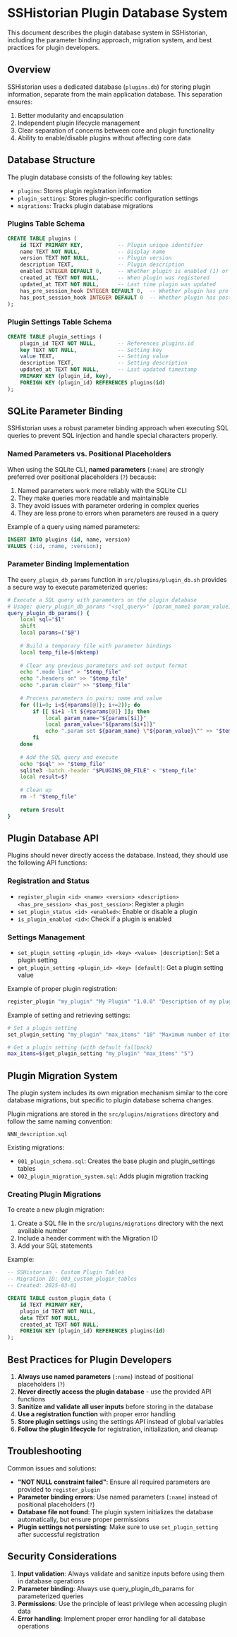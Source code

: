 # SSHistorian Plugin Database System

This document describes the plugin database system in SSHistorian, including the parameter binding approach, migration system, and best practices for plugin developers.

## Overview

SSHistorian uses a dedicated database (`plugins.db`) for storing plugin information, separate from the main application database. This separation ensures:

1. Better modularity and encapsulation
2. Independent plugin lifecycle management
3. Clear separation of concerns between core and plugin functionality
4. Ability to enable/disable plugins without affecting core data

## Database Structure

The plugin database consists of the following key tables:

- `plugins`: Stores plugin registration information
- `plugin_settings`: Stores plugin-specific configuration settings
- `migrations`: Tracks plugin database migrations

### Plugins Table Schema

```sql
CREATE TABLE plugins (
    id TEXT PRIMARY KEY,           -- Plugin unique identifier
    name TEXT NOT NULL,            -- Display name
    version TEXT NOT NULL,         -- Plugin version
    description TEXT,              -- Plugin description
    enabled INTEGER DEFAULT 0,     -- Whether plugin is enabled (1) or disabled (0)
    created_at TEXT NOT NULL,      -- When plugin was registered
    updated_at TEXT NOT NULL,      -- Last time plugin was updated
    has_pre_session_hook INTEGER DEFAULT 0,  -- Whether plugin has pre-session hook
    has_post_session_hook INTEGER DEFAULT 0  -- Whether plugin has post-session hook
);
```

### Plugin Settings Table Schema

```sql
CREATE TABLE plugin_settings (
    plugin_id TEXT NOT NULL,       -- References plugins.id
    key TEXT NOT NULL,             -- Setting key
    value TEXT,                    -- Setting value
    description TEXT,              -- Setting description
    updated_at TEXT NOT NULL,      -- Last updated timestamp
    PRIMARY KEY (plugin_id, key),
    FOREIGN KEY (plugin_id) REFERENCES plugins(id)
);
```

## SQLite Parameter Binding

SSHistorian uses a robust parameter binding approach when executing SQL queries to prevent SQL injection and handle special characters properly.

### Named Parameters vs. Positional Placeholders

When using the SQLite CLI, **named parameters** (`:name`) are strongly preferred over positional placeholders (`?`) because:

1. Named parameters work more reliably with the SQLite CLI
2. They make queries more readable and maintainable
3. They avoid issues with parameter ordering in complex queries
4. They are less prone to errors when parameters are reused in a query

Example of a query using named parameters:

```sql
INSERT INTO plugins (id, name, version) 
VALUES (:id, :name, :version);
```

### Parameter Binding Implementation

The `query_plugin_db_params` function in `src/plugins/plugin_db.sh` provides a secure way to execute parameterized queries:

```bash
# Execute a SQL query with parameters on the plugin database
# Usage: query_plugin_db_params "<sql_query>" [param_name1 param_value1 param_name2 param_value2 ...]
query_plugin_db_params() {
    local sql="$1"
    shift
    local params=("$@")
    
    # Build a temporary file with parameter bindings
    local temp_file=$(mktemp)
    
    # Clear any previous parameters and set output format
    echo ".mode line" > "$temp_file"
    echo ".headers on" >> "$temp_file"
    echo ".param clear" >> "$temp_file"
    
    # Process parameters in pairs: name and value
    for ((i=0; i<${#params[@]}; i+=2)); do
        if [[ $i+1 -lt ${#params[@]} ]]; then
            local param_name="${params[$i]}"
            local param_value="${params[$i+1]}"
            echo ".param set ${param_name} \"${param_value}\"" >> "$temp_file"
        fi
    done
    
    # Add the SQL query and execute
    echo "$sql" >> "$temp_file"
    sqlite3 -batch -header "$PLUGINS_DB_FILE" < "$temp_file"
    local result=$?
    
    # Clean up
    rm -f "$temp_file"
    
    return $result
}
```

## Plugin Database API

Plugins should never directly access the database. Instead, they should use the following API functions:

### Registration and Status

- `register_plugin <id> <name> <version> <description> <has_pre_session> <has_post_session>`: Register a plugin
- `set_plugin_status <id> <enabled>`: Enable or disable a plugin
- `is_plugin_enabled <id>`: Check if a plugin is enabled

### Settings Management

- `set_plugin_setting <plugin_id> <key> <value> [description]`: Set a plugin setting
- `get_plugin_setting <plugin_id> <key> [default]`: Get a plugin setting value

Example of proper plugin registration:

```bash
register_plugin "my_plugin" "My Plugin" "1.0.0" "Description of my plugin" 1 0
```

Example of setting and retrieving settings:

```bash
# Set a plugin setting
set_plugin_setting "my_plugin" "max_items" "10" "Maximum number of items to display"

# Get a plugin setting (with default fallback)
max_items=$(get_plugin_setting "my_plugin" "max_items" "5")
```

## Plugin Migration System

The plugin system includes its own migration mechanism similar to the core database migrations, but specific to plugin database schema changes.

Plugin migrations are stored in the `src/plugins/migrations` directory and follow the same naming convention:

```
NNN_description.sql
```

Existing migrations:
- `001_plugin_schema.sql`: Creates the base plugin and plugin_settings tables
- `002_plugin_migration_system.sql`: Adds plugin migration tracking

### Creating Plugin Migrations

To create a new plugin migration:

1. Create a SQL file in the `src/plugins/migrations` directory with the next available number
2. Include a header comment with the Migration ID
3. Add your SQL statements

Example:

```sql
-- SSHistorian - Custom Plugin Tables
-- Migration ID: 003_custom_plugin_tables
-- Created: 2025-03-01

CREATE TABLE custom_plugin_data (
    id TEXT PRIMARY KEY,
    plugin_id TEXT NOT NULL,
    data TEXT NOT NULL,
    created_at TEXT NOT NULL,
    FOREIGN KEY (plugin_id) REFERENCES plugins(id)
);
```

## Best Practices for Plugin Developers

1. **Always use named parameters** (`:name`) instead of positional placeholders (`?`)
2. **Never directly access the plugin database** - use the provided API functions
3. **Sanitize and validate all user inputs** before storing in the database
4. **Use a registration function** with proper error handling
5. **Store plugin settings** using the settings API instead of global variables
6. **Follow the plugin lifecycle** for registration, initialization, and cleanup

## Troubleshooting

Common issues and solutions:

- **"NOT NULL constraint failed"**: Ensure all required parameters are provided to `register_plugin`
- **Parameter binding errors**: Use named parameters (`:name`) instead of positional placeholders (`?`)
- **Database file not found**: The plugin system initializes the database automatically, but ensure proper permissions
- **Plugin settings not persisting**: Make sure to use `set_plugin_setting` after successful registration

## Security Considerations

1. **Input validation**: Always validate and sanitize inputs before using them in database operations
2. **Parameter binding**: Always use query_plugin_db_params for parameterized queries
3. **Permissions**: Use the principle of least privilege when accessing plugin data
4. **Error handling**: Implement proper error handling for all database operations